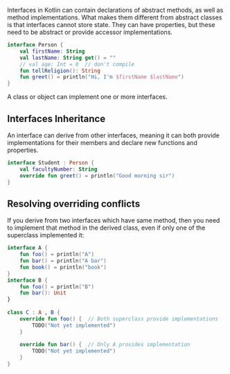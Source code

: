 Interfaces in Kotlin can contain declarations of abstract methods, as well as method implementations. What makes them different from abstract classes is that interfaces cannot store state. They can have properties, but these need to be abstract or provide accessor implementations.
```kt
interface Person {  
    val firstName: String  
    val lastName: String get() = ""  
    // val age: Int = 0  // don't compile
    fun tellReligion(): String  
    fun greet() = println("Hi, I'm $firstName $lastName")  
}
```

A class or object can implement one or more interfaces.

## Interfaces Inheritance
An interface can derive from other interfaces, meaning it can both provide implementations for their members and declare new functions and properties.
```kt
interface Student : Person {  
    val facultyNumber: String  
    override fun greet() = println("Good morning sir")  
}
```

## Resolving overriding conflicts
If you derive from two interfaces which have same method, then you need to implement that method in the derived class, even if only one of the superclass implemented it:
```kt
interface A {  
    fun foo() = println("A")  
    fun bar() = println("A bar")  
    fun book() = println("book")  
}  
interface B {  
    fun foo() = println("B")  
    fun bar(): Unit  
}  
  
class C : A , B {  
    override fun foo() {  // Both superclass provide implementations
        TODO("Not yet implemented")  
    }  
  
    override fun bar() {  // Only A provides implementation
        TODO("Not yet implemented")  
    }  
}
```